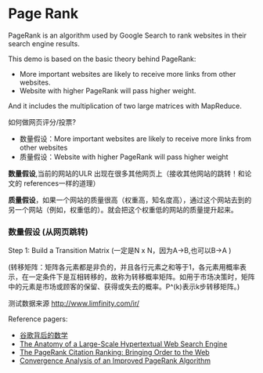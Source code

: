 # Page Rank #

PageRank is an algorithm used by Google Search to rank websites in their search engine results.

This demo is based on the basic theory behind PageRank:

- More important websites are likely to receive more links from other websites.
- Website with higher PageRank will pass higher weight.

And it includes the multiplication of two large matrices with MapReduce.


如何做网页评分/投票?

* 数量假设：More important websites are likely to receive more links from other websites
* 质量假设：Website with higher PageRank will pass higher weight

<b>数量假设</b>,当前的网站的ULR 出现在很多其他网页上（接收其他网站的跳转！和论文的 references一样的道理）<br>

<b>质量假设</b>，如果一个网站的质量很高（权重高，知名度高），通过这个网站去到的另一个网站（例如，权重低的）。就会把这个权重低的网站的质量提升起来。


### 数量假设 (从网页跳转) ###

Step 1: Build a Transition Matrix (一定是N x N，因为A->B,也可以B->A )

(转移矩阵：矩阵各元素都是非负的，并且各行元素之和等于1，各元素用概率表示，在一定条件下是互相转移的，故称为转移概率矩阵。如用于市场决策时，矩阵中的元素是市场或顾客的保留、获得或失去的概率。P^(k)表示k步转移矩阵。)


测试数据来源
http://www.limfinity.com/ir/

Reference pagers:

- [谷歌背后的数学](https://www.changhai.org/articles/technology/misc/google_math.php)
- [The Anatomy of a Large-Scale Hypertextual Web Search Engine](http://infolab.stanford.edu/~backrub/google.html)
- [The PageRank Citation Ranking: Bringing Order to the Web](http://ilpubs.stanford.edu:8090/422/1/1999-66.pdf)
- [Convergence Analysis of an Improved PageRank Algorithm](https://projects.ncsu.edu/crsc/reports/ftp/pdf/crsc-tr04-02.pdf) 
